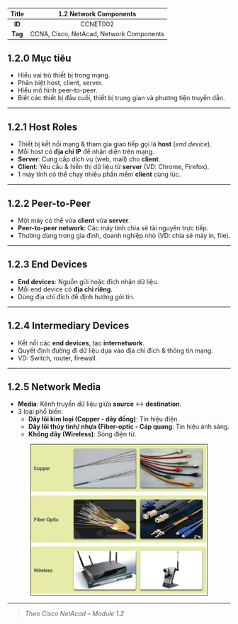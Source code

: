 | **Title** | 1.2 Network Components |
|:---------:|:----------------------:|
| **ID**    | CCNET002               |
| **Tag**   | CCNA, Cisco, NetAcad, Network Components |



## 1.2.0 Mục tiêu
- Hiểu vai trò thiết bị trong mạng.
- Phân biệt host, client, server.
- Hiểu mô hình peer-to-peer.
- Biết các thiết bị đầu cuối, thiết bị trung gian và phương tiện truyền dẫn.

---

## 1.2.1 Host Roles

- Thiết bị kết nối mạng & tham gia giao tiếp gọi là **host** (*end device*).
- Mỗi host có **địa chỉ IP** để nhận diện trên mạng.
- **Server**: Cung cấp dịch vụ (web, mail) cho **client**.
- **Client**: Yêu cầu & hiển thị dữ liệu từ **server** (VD: Chrome, Firefox).
- 1 máy tính có thể chạy nhiều phần mềm **client** cùng lúc.

---

## 1.2.2 Peer-to-Peer

- Một máy có thể vừa **client** vừa **server**.
- **Peer-to-peer network**: Các máy tính chia sẻ tài nguyên trực tiếp.
- Thường dùng trong gia đình, doanh nghiệp nhỏ (VD: chia sẻ máy in, file).

---

## 1.2.3 End Devices

- **End devices**: Nguồn gửi hoặc đích nhận dữ liệu.
- Mỗi end device có **địa chỉ riêng**.
- Dùng địa chỉ đích để định hướng gói tin.

---

## 1.2.4 Intermediary Devices

- Kết nối các **end devices**, tạo **internetwork**.
- Quyết định đường đi dữ liệu dựa vào địa chỉ đích & thông tin mạng.
- VD: Switch, router, firewall.

---

## 1.2.5 Network Media

- **Media**: Kênh truyền dữ liệu giữa **source** ↔ **destination**.
- 3 loại phổ biến:
  - **Dây lõi kim loại (Copper - dây đồng)**: Tín hiệu điện.
  - **Dây lõi thủy tinh/ nhựa (Fiber-optic - Cáp quang**: Tín hiệu ánh sáng.
  - **Không dây (Wireless)**: Sóng điện từ.

<p align="center">
  <img src="../../images/network_media.jpg" alt="Network Media" width="400"/>
</p>

---

> *Theo Cisco NetAcad – Module 1.2*
